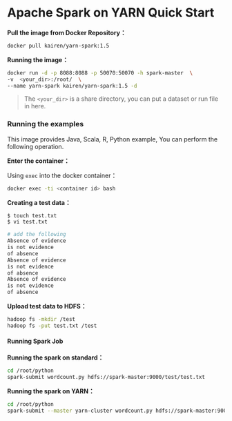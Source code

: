 # Apache Spark on YARN Quick Start
**Pull the image from Docker Repository：**
```sh
docker pull kairen/yarn-spark:1.5
```

**Running the image：**
```sh
docker run -d -p 8088:8088 -p 50070:50070 -h spark-master  \
-v  <your_dir>:/root/  \
--name yarn-spark kairen/yarn-spark:1.5 -d
```
> The ```<your_dir>``` is a share directory, you can put a dataset or run file in here.



### Running the examples 
This image provides Java, Scala, R, Python example, You can perform the following operation.

**Enter the container：** 

Using ```exec``` into the docker container：
```sh
docker exec -ti <container id> bash
```

**Creating a test data：**
```sh
$ touch test.txt
$ vi test.txt

# add the following
Absence of evidence
is not evidence 
of absence
Absence of evidence
is not evidence 
of absence
Absence of evidence
is not evidence 
of absence
```

**Upload test data to HDFS：**
```sh
hadoop fs -mkdir /test
hadoop fs -put test.txt /test
```

#### Running Spark Job
**Running the spark on standard：**
```sh
cd /root/python
spark-submit wordcount.py hdfs://spark-master:9000/test/test.txt
```

**Running the spark on YARN：**
```sh
cd /root/python
spark-submit --master yarn-cluster wordcount.py hdfs://spark-master:9000/test/test.txt
```
